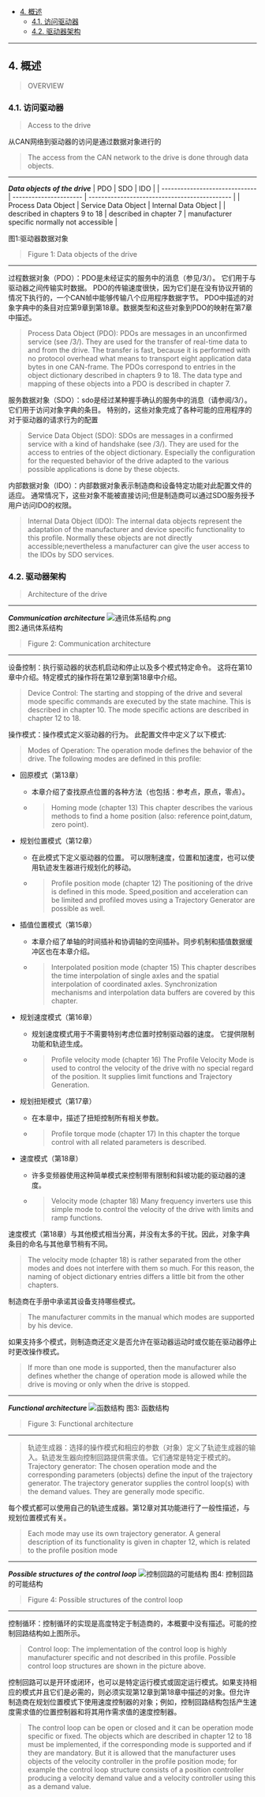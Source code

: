 <!-- TOC -->

- [4. 概述](#4-概述)
    - [4.1. 访问驱动器](#41-访问驱动器)
    - [4.2. 驱动器架构](#42-驱动器架构)

<!-- /TOC -->

---
## 4. 概述
>OVERVIEW

### 	4.1. 访问驱动器 
>Access to the drive 

从CAN网络到驱动器的访问是通过数据对象进行的	
>The access from the CAN network to the drive is done through data objects.


---
***Data objects of the drive***
| PDO                            | SDO                    | IDO                                           |
| ------------------------------ | ---------------------- | --------------------------------------------- |
| Process Data Object            | Service Data Object    | Internal Data Object                          |
| described in chapters 9 to 18 | described in chapter 7 | manufacturer specific normally not accessible |

图1:驱动器数据对象
>Figure 1: Data objects of the drive

---

过程数据对象（PDO）：PDO是未经证实的服务中的消息（参见/3/）。 它们用于与驱动器之间传输实时数据。 PDO的传输速度很快，因为它们是在没有协议开销的情况下执行的，一个CAN帧中能够传输八个应用程序数据字节。 PDO中描述的对象字典中的条目对应第9章到第18章。数据类型和这些对象到PDO的映射在第7章中描述。
>Process Data Object (PDO): PDOs are messages in an unconfirmed service (see /3/). They are used for the transfer of real-time data to and from the drive. The transfer is fast, because it is performed with no protocol overhead what means to transport eight application data bytes in one CAN-frame. The PDOs correspond to entries in the object dictionary described in chapters 9 to 18. The data type and mapping of these objects into a PDO is described in chapter 7.

服务数据对象（SDO）：sdo是经过某种握手确认的服务中的消息（请参阅/3/）。 它们用于访问对象字典的条目。 特别的，这些对象完成了各种可能的应用程序的对于驱动器的请求行为的配置
>Service Data Object (SDO): SDOs are messages in a confirmed service with a kind of handshake (see /3/). They are used for the access to entries of the object dictionary. Especially the configuration for the requested behavior of the drive adapted to the various possible applications is done by these objects.

内部数据对象（IDO）：内部数据对象表示制造商和设备特定功能对此配置文件的适应。 通常情况下，这些对象不能被直接访问;但是制造商可以通过SDO服务授予用户访问IDO的权限。
>Internal Data Object (IDO): The internal data objects represent the adaptation of the manufacturer and device specific functionality to this profile. Normally these objects are not directly accessible;nevertheless a manufacturer can give the user access to the IDOs by SDO services.


### 	4.2. 驱动器架构 
>Architecture of the drive 

---

***Communication architecture***
![通讯体系结构.png](./GraphicsAndTables/Figure_2.png)  
图2.通讯体系结构
>Figure 2: Communication architecture

---

设备控制：执行驱动器的状态机启动和停止以及多个模式特定命令。 这将在第10章中介绍。特定模式的操作将在第12章到第18章中介绍。
>Device Control: The starting and stopping of the drive and several mode specific commands are executed by the state machine. This is described in chapter 10. The mode specific actions are described in chapter 12 to 18.

操作模式：操作模式定义驱动器的行为。 此配置文件中定义了以下模式:
>Modes of Operation: The operation mode defines the behavior of the drive. The following modes are defined in this profile:

+ 回原模式（第13章）
    + 本章介绍了查找原点位置的各种方法（也包括：参考点，原点，零点）。
    + >Homing mode (chapter 13)
    This chapter describes the various methods to find a home position (also: reference point,datum, zero point).

+ 规划位置模式（第12章）    
    + 在此模式下定义驱动器的位置。 可以限制速度，位置和加速度，也可以使用轨迹发生器进行规划化的移动。
    + >Profile position mode (chapter 12)
    The positioning of the drive is defined in this mode. Speed,position and acceleration can be limited and profiled moves using a Trajectory Generator are possible as well.

+ 插值位置模式（第15章）
    + 本章介绍了单轴的时间插补和协调轴的空间插补。同步机制和插值数据缓冲区也在本章介绍。
    + >Interpolated position mode (chapter 15)
    This chapter describes the time interpolation of single axles and the spatial interpolation of coordinated axles. Synchronization mechanisms and interpolation data buffers are covered by this chapter.
+ 规划速度模式（第16章）
    + 规划速度模式用于不需要特别考虑位置时控制驱动器的速度。 它提供限制功能和轨迹生成。
    + >Profile velocity mode (chapter 16)
    The Profile Velocity Mode is used to control the velocity of the drive with no special regard of the position. It supplies limit functions and Trajectory Generation.

+ 规划扭矩模式（第17章）
    + 在本章中，描述了扭矩控制所有相关参数。
    + >Profile torque mode (chapter 17)
    In this chapter the torque control with all related parameters is described. 

+ 速度模式（第18章）
    + 许多变频器使用这种简单模式来控制带有限制和斜坡功能的驱动器的速度。
    + >Velocity mode (chapter 18)
    Many frequency inverters use this simple mode to control the velocity of the drive with limits and ramp functions.

速度模式（第18章）与其他模式相当分离，并没有太多的干扰。因此，对象字典条目的命名与其他章节稍有不同。
>The velocity mode (chapter 18) is rather separated from the other modes and does not interfere with them so much. For this reason, the naming of object dictionary entries differs a little bit from the other chapters.

制造商在手册中承诺其设备支持哪些模式。
>The manufacturer commits in the manual which modes are supported by his device.

如果支持多个模式，则制造商还定义是否允许在驱动器运动时或仅能在驱动器停止时更改操作模式。
>If more than one mode is supported, then the manufacturer also defines whether the change of operation mode is allowed while the drive is moving or only when the drive is stopped.

---
***Functional architecture***
![函数结构](./GraphicsAndTables/Figure_3.png)
图3: 函数结构
>Figure 3: Functional architecture

---

>轨迹生成器：选择的操作模式和相应的参数（对象）定义了轨迹生成器的输入。轨迹发生器向控制回路提供需求值。它们通常是特定于模式的。
>Trajectory generator: The chosen operation mode and the corresponding parameters (objects) define the input of the trajectory generator. The trajectory generator supplies the control loop(s) with the demand values. They are generally mode specific.

每个模式都可以使用自己的轨迹生成器。第12章对其功能进行了一般性描述，与规划位置模式有关。
>Each mode may use its own trajectory generator. A general description of its functionality is given in chapter 12, which is related to the profile position mode

---
***Possible structures of the control loop***
![控制回路的可能结构](./GraphicsAndTables/Figure_4.png)
图4: 控制回路的可能结构
>Figure 4: Possible structures of the control loop

---

控制循环：控制循环的实现是高度特定于制造商的，本概要中没有描述。可能的控制回路结构如上图所示。
>Control loop: The implementation of the control loop is highly manufacturer specific and not described in this profile. Possible control loop structures are shown in the picture above.

控制回路可以是开环或闭环，也可以是特定运行模式或固定运行模式。如果支持相应的模式并且它们是必需的，则必须实现第12章到第18章中描述的对象。但允许制造商在规划位置模式下使用速度控制器的对象；例如，控制回路结构包括产生速度需求值的位置控制器和将其用作需求值的速度控制器。
>The control loop can be open or closed and it can be operation mode specific or fixed. The objects which are described in chapter 12 to 18 must be implemented, if the corresponding mode is supported and if they are mandatory. But it is allowed that the manufacturer uses objects of the velocity controller in the profile position mode; for example the control loop structure consists of a position controller producing a velocity demand value and a velocity controller using this as a demand value.
